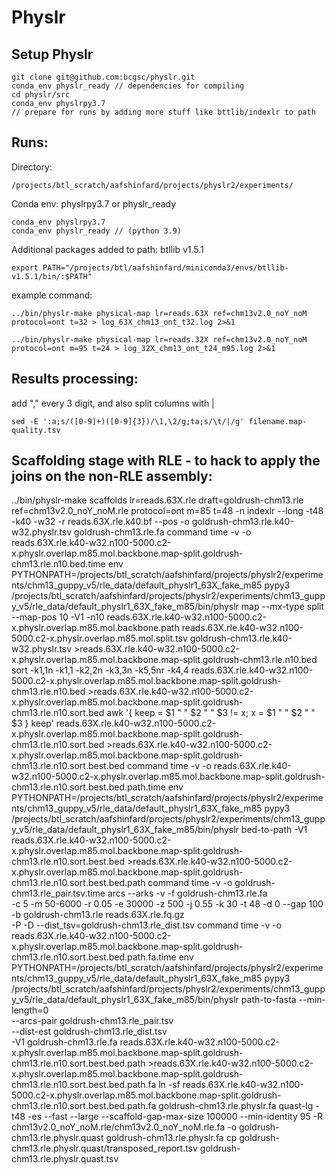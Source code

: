 # Physlr
## Setup Physlr
```
git clone git@github.com:bcgsc/physlr.git
conda_env physlr_ready // dependencies for compiling
cd physlr/src
conda_env physlrpy3.7
// prepare for runs by adding more stuff like bttlib/indexlr to path
```



## Runs:


Directory:
```
/projects/btl_scratch/aafshinfard/projects/physlr2/experiments/
```

Conda env:
physlrpy3.7 or physlr_ready
```
conda_env physlrpy3.7
conda_env physlr_ready // (python 3.9)
```

Additional packages added to path:
btllib v1.5.1
```
export PATH="/projects/btl/aafshinfard/miniconda3/envs/btllib-v1.5.1/bin/:$PATH"
```

example command:
```
../bin/physlr-make physical-map lr=reads.63X ref=chm13v2.0_noY_noM protocol=ont t=32 > log_63X_chm13_ont_t32.log 2>&1

../bin/physlr-make physical-map lr=reads.32X ref=chm13v2.0_noY_noM protocol=ont m=95 t=24 > log_32X_chm13_ont_t24_m95.log 2>&1
```

## Results processing:
add "," every 3 digit, and also split columns with |
```
sed -E ':a;s/([0-9]+)([0-9]{3})/\1,\2/g;ta;s/\t/|/g' filename.map-quality.tsv
```

## Scaffolding stage with RLE - to hack to apply the joins on the non-RLE assembly:

../bin/physlr-make scaffolds lr=reads.63X.rle draft=goldrush-chm13.rle ref=chm13v2.0_noY_noM.rle protocol=ont m=85 t=48 -n
indexlr --long -t48 -k40 -w32 -r reads.63X.rle.k40.bf --pos -o goldrush-chm13.rle.k40-w32.physlr.tsv goldrush-chm13.rle.fa
command time -v -o reads.63X.rle.k40-w32.n100-5000.c2-x.physlr.overlap.m85.mol.backbone.map-split.goldrush-chm13.rle.n10.bed.time env PYTHONPATH=/projects/btl_scratch/aafshinfard/projects/physlr2/experiments/chm13_guppy_v5/rle_data/default_physlr1_63X_fake_m85 pypy3 /projects/btl_scratch/aafshinfard/projects/physlr2/experiments/chm13_guppy_v5/rle_data/default_physlr1_63X_fake_m85/bin/physlr map --mx-type split --map-pos 10 -V1 -n10 reads.63X.rle.k40-w32.n100-5000.c2-x.physlr.overlap.m85.mol.backbone.path reads.63X.rle.k40-w32.n100-5000.c2-x.physlr.overlap.m85.mol.split.tsv goldrush-chm13.rle.k40-w32.physlr.tsv >reads.63X.rle.k40-w32.n100-5000.c2-x.physlr.overlap.m85.mol.backbone.map-split.goldrush-chm13.rle.n10.bed
sort -k1,1n -k1,1 -k2,2n -k3,3n -k5,5nr -k4,4 reads.63X.rle.k40-w32.n100-5000.c2-x.physlr.overlap.m85.mol.backbone.map-split.goldrush-chm13.rle.n10.bed >reads.63X.rle.k40-w32.n100-5000.c2-x.physlr.overlap.m85.mol.backbone.map-split.goldrush-chm13.rle.n10.sort.bed
awk '{ keep = $1 " " $2 " " $3 != x; x = $1 " " $2 " " $3 } keep' reads.63X.rle.k40-w32.n100-5000.c2-x.physlr.overlap.m85.mol.backbone.map-split.goldrush-chm13.rle.n10.sort.bed >reads.63X.rle.k40-w32.n100-5000.c2-x.physlr.overlap.m85.mol.backbone.map-split.goldrush-chm13.rle.n10.sort.best.bed
command time -v -o reads.63X.rle.k40-w32.n100-5000.c2-x.physlr.overlap.m85.mol.backbone.map-split.goldrush-chm13.rle.n10.sort.best.bed.path.time env PYTHONPATH=/projects/btl_scratch/aafshinfard/projects/physlr2/experiments/chm13_guppy_v5/rle_data/default_physlr1_63X_fake_m85 pypy3 /projects/btl_scratch/aafshinfard/projects/physlr2/experiments/chm13_guppy_v5/rle_data/default_physlr1_63X_fake_m85/bin/physlr bed-to-path -V1 reads.63X.rle.k40-w32.n100-5000.c2-x.physlr.overlap.m85.mol.backbone.map-split.goldrush-chm13.rle.n10.sort.best.bed >reads.63X.rle.k40-w32.n100-5000.c2-x.physlr.overlap.m85.mol.backbone.map-split.goldrush-chm13.rle.n10.sort.best.bed.path
command time -v -o goldrush-chm13.rle_pair.tsv.time arcs --arks -v -f goldrush-chm13.rle.fa \
-c 5 -m 50-6000 -r 0.05 -e 30000 -z 500 -j 0.55 -k 30 -t 48 -d 0 --gap 100 \
-b goldrush-chm13.rle reads.63X.rle.fq.gz \
-P -D --dist_tsv=goldrush-chm13.rle_dist.tsv
command time -v -o reads.63X.rle.k40-w32.n100-5000.c2-x.physlr.overlap.m85.mol.backbone.map-split.goldrush-chm13.rle.n10.sort.best.bed.path.fa.time env PYTHONPATH=/projects/btl_scratch/aafshinfard/projects/physlr2/experiments/chm13_guppy_v5/rle_data/default_physlr1_63X_fake_m85 pypy3 /projects/btl_scratch/aafshinfard/projects/physlr2/experiments/chm13_guppy_v5/rle_data/default_physlr1_63X_fake_m85/bin/physlr path-to-fasta --min-length=0 \
--arcs-pair goldrush-chm13.rle_pair.tsv \
--dist-est goldrush-chm13.rle_dist.tsv \
-V1 goldrush-chm13.rle.fa reads.63X.rle.k40-w32.n100-5000.c2-x.physlr.overlap.m85.mol.backbone.map-split.goldrush-chm13.rle.n10.sort.best.bed.path >reads.63X.rle.k40-w32.n100-5000.c2-x.physlr.overlap.m85.mol.backbone.map-split.goldrush-chm13.rle.n10.sort.best.bed.path.fa
ln -sf reads.63X.rle.k40-w32.n100-5000.c2-x.physlr.overlap.m85.mol.backbone.map-split.goldrush-chm13.rle.n10.sort.best.bed.path.fa goldrush-chm13.rle.physlr.fa
quast-lg -t48 -es --fast --large --scaffold-gap-max-size 100000 --min-identity 95 -R chm13v2.0_noY_noM.rle/chm13v2.0_noY_noM.rle.fa -o goldrush-chm13.rle.physlr.quast goldrush-chm13.rle.physlr.fa
cp goldrush-chm13.rle.physlr.quast/transposed_report.tsv goldrush-chm13.rle.physlr.quast.tsv
